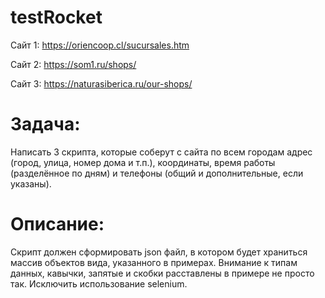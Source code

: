 # testRocket
Сайт 1: https://oriencoop.cl/sucursales.htm 

Сайт 2: https://som1.ru/shops/

Сайт 3: https://naturasiberica.ru/our-shops/

# Задача:
Написать 3 скрипта, которые соберут с сайта по всем городам адрес (город, улица,
номер дома и т.п.), координаты, время работы (разделённое по дням) и телефоны
(общий и дополнительные, если указаны).

# Описание:
Скрипт должен сформировать json файл, в котором будет храниться массив
объектов вида, указанного в примерах. Внимание к типам данных, кавычки,
запятые и скобки расставлены в примере не просто так. Исключить использование
selenium.

 
